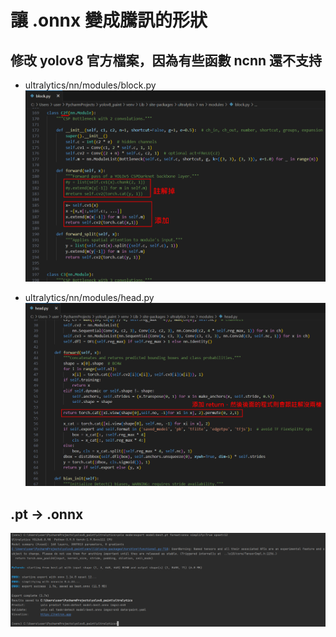 # 讓 .onnx 變成騰訊的形狀
## 修改 yolov8 官方檔案，因為有些函數 ncnn 還不支持
* ultralytics/nn/modules/block.py
![](block.png)

* ultralytics/nn/modules/head.py
![](head.png)

## .pt -> .onnx
![](export指令.png)
